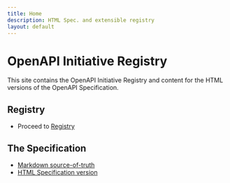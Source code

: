 ```yaml
---
title: Home
description: HTML Spec. and extensible registry
layout: default
---
```


# OpenAPI Initiative Registry

This site contains the OpenAPI Initiative Registry and content for the HTML versions of the OpenAPI Specification.

## Registry

* Proceed to [Registry](./registry/index.html)

## The Specification

* [Markdown source-of-truth](https://github.com/OAI/OpenAPI-Specification)
* [HTML Specification version](oas/latest.html)
